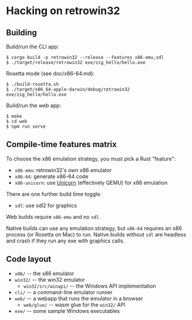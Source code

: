 # Hacking on retrowin32

## Building

Build/run the CLI app:

```
$ cargo build -p retrowin32 --release --features x86-emu,sdl
$ ./target/release/retrowin32 exe/zig_hello/hello.exe
```

Rosetta mode (see doc/x86-64.md):

```
$ ./build-rosetta.sh
$ ./target/x86_64-apple-darwin/debug/retrowin32 exe/zig_hello/hello.exe
```

Build/run the web app:

```
$ make
$ cd web
$ npm run serve
```

## Compile-time features matrix

To choose the x86 emulation strategy, you must pick a Rust "feature":

- `x86-emu`: retrowin32's own x86 emulator
- `x86-64`: generate x86-64 code
- `x86-unicorn`: use [Unicorn](https://www.unicorn-engine.org/) (effectively
  QEMU) for x86 emulation

There are one further build time toggle:

- `sdl`: use sdl2 for graphics

Web builds require `x86-emu` and no `sdl`.

Native builds can use any emulation strategy, but `x86-64` requires an x86
process (or Rosetta on Mac) to run. Native builds without `sdl` are headless and
crash if they run any exe with graphics calls.

## Code layout

- `x86/` -- the x86 emulator
- `win32/` -- the win32 emulator
  - `win32/src/winapi/` -- the Windows API implementation
- `cli/` -- a command-line emulator runner
- `web/` -- a webapp that runs the emulator in a browser
  - `web/glue/` -- wasm glue for the `win32/` API
- `exe/` -- some sample Windows executables
